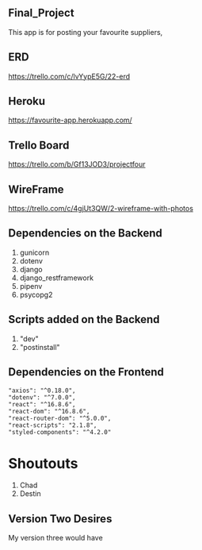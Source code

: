 ## Final_Project
This app is for posting your favourite suppliers, 

## ERD
https://trello.com/c/lvYypE5G/22-erd

## Heroku
https://favourite-app.herokuapp.com/

## Trello Board
https://trello.com/b/Gf13JOD3/projectfour

## WireFrame
https://trello.com/c/4gjUt3QW/2-wireframe-with-photos

## Dependencies on the Backend
1. gunicorn
2. dotenv
3. django
4. django_restframework
5. pipenv
6. psycopg2

## Scripts added on the Backend
1. "dev"
2. "postinstall"

## Dependencies on the Frontend
    "axios": "^0.18.0",
    "dotenv": "^7.0.0",
    "react": "^16.8.6",
    "react-dom": "^16.8.6",
    "react-router-dom": "^5.0.0",
    "react-scripts": "2.1.8",
    "styled-components": "^4.2.0"

# Shoutouts
1. Chad
2. Destin


## Version Two Desires
My version three would have